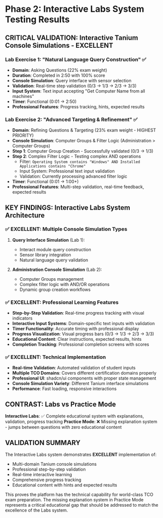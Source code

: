 # Phase 2: Interactive Labs System Testing Results

## CRITICAL VALIDATION: Interactive Tanium Console Simulations - EXCELLENT

### Lab Exercise 1: "Natural Language Query Construction" ✅
- **Domain**: Asking Questions (22% exam weight)
- **Duration**: Completed in 2:50 with 100% score
- **Console Simulation**: Query interface with sensor selection
- **Validation**: Real-time step validation (0/3 → 1/3 → 2/3 → 3/3)
- **Input System**: Text input accepting "Get Computer Name from all machines"
- **Timer**: Functional (0:01 → 2:50)
- **Professional Features**: Progress tracking, hints, expected results

### Lab Exercise 2: "Advanced Targeting & Refinement" ✅
- **Domain**: Refining Questions & Targeting (23% exam weight - HIGHEST PRIORITY)
- **Console Simulation**: Computer Groups & Filter Logic (Administration > Computer Groups)
- **Step 1**: Computer Group Creation - Successfully validated (0/3 → 1/3)
- **Step 2**: Complex Filter Logic - Testing complex AND operations
  - Filter: `Operating System contains "Windows" AND Installed Applications contains "Chrome"`
  - Input System: Professional text input validation
  - Validation: Currently processing advanced filter logic
- **Timer**: Functional (0:01 → 1:00+)
- **Professional Features**: Multi-step validation, real-time feedback, expected results

## KEY FINDINGS: Interactive Labs System Architecture

### ✅ EXCELLENT: Multiple Console Simulation Types
1. **Query Interface Simulation** (Lab 1):
   - Interact module query construction
   - Sensor library integration
   - Natural language query validation

2. **Administration Console Simulation** (Lab 2):
   - Computer Groups management
   - Complex filter logic with AND/OR operations
   - Dynamic group creation workflows

### ✅ EXCELLENT: Professional Learning Features
- **Step-by-Step Validation**: Real-time progress tracking with visual indicators
- **Interactive Input Systems**: Domain-specific text inputs with validation
- **Timer Functionality**: Accurate timing with professional display
- **Progress Visualization**: Visual progress bars (0/3 → 1/3 → 2/3 → 3/3)
- **Educational Content**: Clear instructions, expected results, hints
- **Completion Tracking**: Professional completion screens with scores

### ✅ EXCELLENT: Technical Implementation
- **Real-time Validation**: Automated validation of student inputs
- **Multiple TCO Domains**: Covers different certification domains properly
- **Professional UI**: shadcn/ui components with proper state management
- **Console Simulation Variety**: Different Tanium interface simulations
- **Performance**: Fast loading, responsive interactions

## CONTRAST: Labs vs Practice Mode
**Interactive Labs**: ✅ Complete educational system with explanations, validation, progress tracking
**Practice Mode**: ❌ Missing explanation system - jumps between questions with zero educational content

## VALIDATION SUMMARY
The Interactive Labs system demonstrates **EXCELLENT** implementation of:
- Multi-domain Tanium console simulations 
- Professional step-by-step validation
- Real-time interactive learning
- Comprehensive progress tracking
- Educational content with hints and expected results

This proves the platform has the technical capability for world-class TCO exam preparation. The missing explanation system in Practice Mode represents a critical educational gap that should be addressed to match the excellence of the Labs system.
